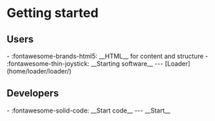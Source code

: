 # Getting started

## Users

<div class="cards" markdown>
- :fontawesome-brands-html5: __HTML__ for content and structure
-   :fontawesome-thin-joystick: __Starting software__  
    --- 
    [Loader](home/loader/loader/) 
</div>

## Developers

<div class="grid cards" markdown>
-   :fontawesome-solid-code: __Start code__
    ---
    __Start__
</div>


